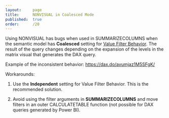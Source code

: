 ```yaml
---
layout:     page
title:      NONVISUAL in Coalesced Mode
published:  true
order:      /20
---
```


Using NONVISUAL has bugs when used in SUMMARIZECOLUMNS when the semantic model has **Coalesced** setting for [Value Filter Behavior](https://learn.microsoft.com/en-us/power-bi/transform-model/value-filter-behavior). The result of the query changes depending on the expansion of the levels in the matrix visual that generates the DAX query.

Example of the inconsistent behavior:
https://dax.do/avumjaz1M5SFgK/

Workarounds:

1) Use the **Independent** setting for Value Filter Behavior. This is the recommended solution.

2) Avoid using the filter arguments in **SUMMARIZECOLUMNS** and move filters in an outer CALCULATETABLE function (not possible for DAX queries generated by Power BI).